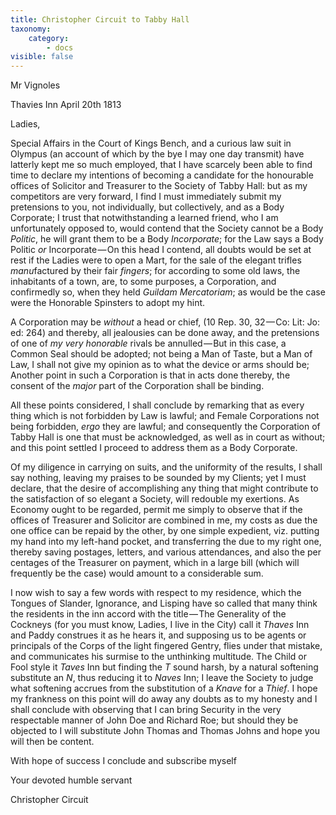 ```yaml
---
title: Christopher Circuit to Tabby Hall
taxonomy:
    category:
        - docs
visible: false
---
```


<div class="author">Mr Vignoles</div>

Thavies Inn April 20th 1813

Ladies,  

Special Affairs in the Court of Kings Bench, and a curious law suit in Olympus (an account of which by the bye I may one day transmit) have latterly kept me so much employed, that I have scarcely been able to find time to declare my intentions of becoming a candidate for the honourable offices of Solicitor and Treasurer to the Society of Tabby Hall: but as my competitors are very forward, I find I must immediately submit my pretensions to you, not individually, but collectively, and as a Body Corporate; I trust that notwithstanding a learned friend, who I am unfortunately opposed to, would contend that the Society cannot be a Body *Politic*, he will grant them to be a Body *Incorporate*; for the Law says a Body Politic *or* Incorporate — On this head I contend, all doubts would be set at rest if the Ladies were to open a Mart, for the sale of the elegant trifles *manu*factured by their fair *fingers*; for according to some old laws, the inhabitants of a town, are, to some purposes, a Corporation, and confirmedly so, when they held *Guildam Mercatoriam*; as would be the case were the Honorable Spinsters to adopt my hint.

A Corporation may be *without* a head or chief, (10 Rep. 30, 32 — Co: Lit: Jo: ed: 264) and thereby, all jealousies can be done away, and the pretensions of one of *my very honorable* rivals be annulled — But in this case, a Common Seal should be adopted; not being a Man of Taste, but a Man of Law, I shall not give my opinion as to what the device or arms should be; Another point in such a Corporation is that in acts done thereby, the consent of the *major* part of the Corporation shall be binding.  

All these points considered, I shall conclude by remarking that as every thing which is not forbidden by Law is lawful; and Female Corporations not being forbidden, *ergo* they are lawful; and consequently the Corporation of Tabby Hall is one that must be acknowledged, as well as in court as without; and this point settled I proceed to address them as a Body Corporate.  

Of my diligence in carrying on suits, and the uniformity of the results, I shall say nothing, leaving my praises to be sounded by my Clients; yet I must declare, that the desire of accomplishing any thing that might contribute to the satisfaction of so elegant a Society, will redouble my exertions. As Economy ought to be regarded, permit me simply to observe that if the offices of Treasurer and Solicitor are combined in me, my costs as due the one office can be repaid by the other, by one simple expedient, viz. putting my hand into my left-hand pocket, and transferring the due to my right one, thereby saving postages, letters, and various attendances, and also the per centages of the Treasurer on payment, which in a large bill (which will frequently be the case) would amount to a considerable sum.

I now wish to say a few words with respect to my residence, which the Tongues of Slander, Ignorance, and Lisping have so called that many think the residents in the inn accord with the title — The Generality of the Cockneys (for you must know, Ladies, I live in the City) call it *Thaves* Inn and Paddy construes it as he hears it, and supposing us to be agents or principals of the Corps of the light fingered Gentry, flies under that mistake, and communicates his surmise to the unthinking multitude. The Child or Fool style it *Taves* Inn but finding the *T* sound harsh, by a natural softening substitute an *N*, thus reducing it to *Naves* Inn; I leave the Society to judge what softening accrues from the substitution of a *Knave* for a *Thief*. I hope my frankness on this point will do away any doubts as to my honesty and I shall conclude with observing that I can bring Security in the very respectable manner of John Doe and Richard Roe; but should they be objected to I will substitute John Thomas and Thomas Johns and hope you will then be content.  

With hope of success I conclude and subscribe myself

Your devoted humble servant  

Christopher Circuit